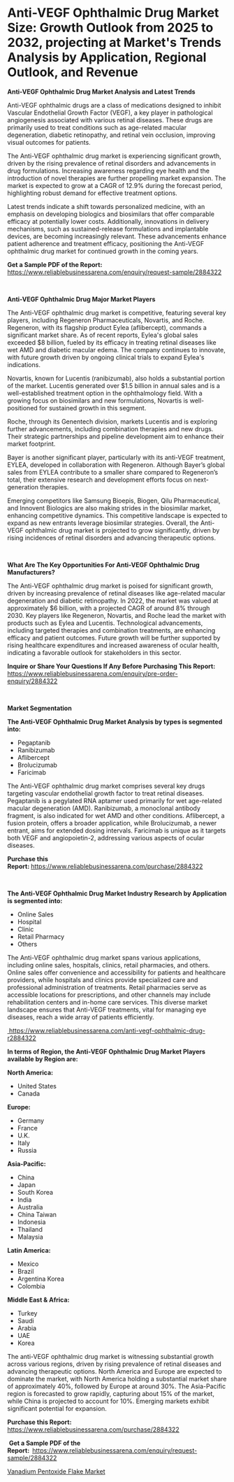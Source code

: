 <p><h1>Anti-VEGF Ophthalmic Drug Market Size: Growth Outlook from 2025 to 2032, projecting at Market's Trends Analysis by Application, Regional Outlook, and Revenue</h1></p><p><strong>Anti-VEGF Ophthalmic Drug Market Analysis and Latest Trends</strong></p>
<p><p>Anti-VEGF ophthalmic drugs are a class of medications designed to inhibit Vascular Endothelial Growth Factor (VEGF), a key player in pathological angiogenesis associated with various retinal diseases. These drugs are primarily used to treat conditions such as age-related macular degeneration, diabetic retinopathy, and retinal vein occlusion, improving visual outcomes for patients.</p><p>The Anti-VEGF ophthalmic drug market is experiencing significant growth, driven by the rising prevalence of retinal disorders and advancements in drug formulations. Increasing awareness regarding eye health and the introduction of novel therapies are further propelling market expansion. The market is expected to grow at a CAGR of 12.9% during the forecast period, highlighting robust demand for effective treatment options.</p><p>Latest trends indicate a shift towards personalized medicine, with an emphasis on developing biologics and biosimilars that offer comparable efficacy at potentially lower costs. Additionally, innovations in delivery mechanisms, such as sustained-release formulations and implantable devices, are becoming increasingly relevant. These advancements enhance patient adherence and treatment efficacy, positioning the Anti-VEGF ophthalmic drug market for continued growth in the coming years.</p></p>
<p><strong>Get a Sample PDF of the Report:&nbsp;</strong> <a href="https://www.reliablebusinessarena.com/enquiry/request-sample/2884322?utm_campaign=1871&utm_medium=2&utm_source=Github&utm_content=ia&utm_term=13032025&utm_id=anti-vegf-ophthalmic-drug">https://www.reliablebusinessarena.com/enquiry/request-sample/2884322</a></p>
<p>&nbsp;</p>
<p><strong>Anti-VEGF Ophthalmic Drug Major Market Players</strong></p>
<p><p>The Anti-VEGF ophthalmic drug market is competitive, featuring several key players, including Regeneron Pharmaceuticals, Novartis, and Roche. Regeneron, with its flagship product Eylea (aflibercept), commands a significant market share. As of recent reports, Eylea's global sales exceeded $8 billion, fueled by its efficacy in treating retinal diseases like wet AMD and diabetic macular edema. The company continues to innovate, with future growth driven by ongoing clinical trials to expand Eylea's indications.</p><p>Novartis, known for Lucentis (ranibizumab), also holds a substantial portion of the market. Lucentis generated over $1.5 billion in annual sales and is a well-established treatment option in the ophthalmology field. With a growing focus on biosimilars and new formulations, Novartis is well-positioned for sustained growth in this segment.</p><p>Roche, through its Genentech division, markets Lucentis and is exploring further advancements, including combination therapies and new drugs. Their strategic partnerships and pipeline development aim to enhance their market footprint.</p><p>Bayer is another significant player, particularly with its anti-VEGF treatment, EYLEA, developed in collaboration with Regeneron. Although Bayer’s global sales from EYLEA contribute to a smaller share compared to Regeneron’s total, their extensive research and development efforts focus on next-generation therapies.</p><p>Emerging competitors like Samsung Bioepis, Biogen, Qilu Pharmaceutical, and Innovent Biologics are also making strides in the biosimilar market, enhancing competitive dynamics. This competitive landscape is expected to expand as new entrants leverage biosimilar strategies. Overall, the Anti-VEGF ophthalmic drug market is projected to grow significantly, driven by rising incidences of retinal disorders and advancing therapeutic options.</p></p>
<p>&nbsp;</p>
<p><strong>What Are The Key Opportunities For Anti-VEGF Ophthalmic Drug Manufacturers?</strong></p>
<p><p>The Anti-VEGF ophthalmic drug market is poised for significant growth, driven by increasing prevalence of retinal diseases like age-related macular degeneration and diabetic retinopathy. In 2022, the market was valued at approximately $6 billion, with a projected CAGR of around 8% through 2030. Key players like Regeneron, Novartis, and Roche lead the market with products such as Eylea and Lucentis. Technological advancements, including targeted therapies and combination treatments, are enhancing efficacy and patient outcomes. Future growth will be further supported by rising healthcare expenditures and increased awareness of ocular health, indicating a favorable outlook for stakeholders in this sector.</p></p>
<p><strong>Inquire or Share Your Questions If Any Before Purchasing This Report:</strong> <a href="https://www.reliablebusinessarena.com/enquiry/pre-order-enquiry/2884322?utm_campaign=1871&utm_medium=2&utm_source=Github&utm_content=ia&utm_term=13032025&utm_id=anti-vegf-ophthalmic-drug">https://www.reliablebusinessarena.com/enquiry/pre-order-enquiry/2884322</a></p>
<p>&nbsp;</p>
<p><strong>Market Segmentation</strong></p>
<p><strong>The Anti-VEGF Ophthalmic Drug Market Analysis by types is segmented into:</strong></p>
<p><ul><li>Pegaptanib</li><li>Ranibizumab</li><li>Aflibercept</li><li>Brolucizumab</li><li>Faricimab</li></ul></p>
<p><p>The Anti-VEGF ophthalmic drug market comprises several key drugs targeting vascular endothelial growth factor to treat retinal diseases. Pegaptanib is a pegylated RNA aptamer used primarily for wet age-related macular degeneration (AMD). Ranibizumab, a monoclonal antibody fragment, is also indicated for wet AMD and other conditions. Aflibercept, a fusion protein, offers a broader application, while Brolucizumab, a newer entrant, aims for extended dosing intervals. Faricimab is unique as it targets both VEGF and angiopoietin-2, addressing various aspects of ocular diseases.</p></p>
<p><strong>Purchase this Report:&nbsp;</strong><a href="https://www.reliablebusinessarena.com/purchase/2884322?utm_campaign=1871&utm_medium=2&utm_source=Github&utm_content=ia&utm_term=13032025&utm_id=anti-vegf-ophthalmic-drug">https://www.reliablebusinessarena.com/purchase/2884322</a></p>
<p>&nbsp;</p>
<p><strong>The Anti-VEGF Ophthalmic Drug Market Industry Research by Application is segmented into:</strong></p>
<p><ul><li>Online Sales</li><li>Hospital</li><li>Clinic</li><li>Retail Pharmacy</li><li>Others</li></ul></p>
<p><p>The Anti-VEGF ophthalmic drug market spans various applications, including online sales, hospitals, clinics, retail pharmacies, and others. Online sales offer convenience and accessibility for patients and healthcare providers, while hospitals and clinics provide specialized care and professional administration of treatments. Retail pharmacies serve as accessible locations for prescriptions, and other channels may include rehabilitation centers and in-home care services. This diverse market landscape ensures that Anti-VEGF treatments, vital for managing eye diseases, reach a wide array of patients efficiently.</p></p>
<p><a href="https://www.reliablebusinessarena.com/anti-vegf-ophthalmic-drug-r2884322?utm_campaign=1871&utm_medium=2&utm_source=Github&utm_content=ia&utm_term=13032025&utm_id=anti-vegf-ophthalmic-drug">&nbsp;https://www.reliablebusinessarena.com/anti-vegf-ophthalmic-drug-r2884322</a></p>
<p><strong>In terms of Region, the Anti-VEGF Ophthalmic Drug Market Players available by Region are:</strong></p>
<p>
    <p> <strong> North America: </strong>
        <ul>
            <li>United States</li>
            <li>Canada</li>
        </ul>
        </p> 
    <p> <strong> Europe: </strong>
        <ul>
            <li>Germany</li>
            <li>France</li>
            <li>U.K.</li>
            <li>Italy</li>
            <li>Russia</li>
        </ul>
        </p> 
    <p> <strong> Asia-Pacific: </strong>
        <ul>
            <li>China</li>
            <li>Japan</li>
            <li>South Korea</li>
            <li>India</li>
            <li>Australia</li>
            <li>China Taiwan</li>
            <li>Indonesia</li>
            <li>Thailand</li>
            <li>Malaysia</li>
        </ul>
        </p> 
    <p> <strong> Latin America: </strong>
        <ul>
            <li>Mexico</li>
            <li>Brazil</li>
            <li>Argentina Korea</li>
            <li>Colombia</li>
        </ul>
        </p> 
    <p> <strong> Middle East & Africa: </strong>
        <ul>
            <li>Turkey</li>
            <li>Saudi</li>
            <li>Arabia</li>
            <li>UAE</li>
            <li>Korea</li>
        </ul>
    </p>
    </p>
<p><p>The anti-VEGF ophthalmic drug market is witnessing substantial growth across various regions, driven by rising prevalence of retinal diseases and advancing therapeutic options. North America and Europe are expected to dominate the market, with North America holding a substantial market share of approximately 40%, followed by Europe at around 30%. The Asia-Pacific region is forecasted to grow rapidly, capturing about 15% of the market, while China is projected to account for 10%. Emerging markets exhibit significant potential for expansion.</p></p>
<p><strong>Purchase this Report: </strong><a href="https://www.reliablebusinessarena.com/purchase/2884322?utm_campaign=1871&utm_medium=2&utm_source=Github&utm_content=ia&utm_term=13032025&utm_id=anti-vegf-ophthalmic-drug">https://www.reliablebusinessarena.com/purchase/2884322</a></p>
<p>&nbsp;<strong>Get a Sample PDF of the Report:&nbsp;&nbsp;</strong><a href="https://www.reliablebusinessarena.com/enquiry/request-sample/2884322?utm_campaign=1871&utm_medium=2&utm_source=Github&utm_content=ia&utm_term=13032025&utm_id=anti-vegf-ophthalmic-drug">https://www.reliablebusinessarena.com/enquiry/request-sample/2884322</a></p>
<p><strong></strong></p>
<p><p><a href="https://github.com/marloy8/Market-Research-Report-List-7/blob/main/vanadium-pentoxide-flake-market.md?utm_campaign=1871&utm_medium=2&utm_source=Github&utm_content=ia&utm_term=13032025&utm_id=anti-vegf-ophthalmic-drug">Vanadium Pentoxide Flake Market</a></p></p>